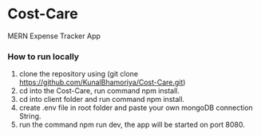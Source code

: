 # Cost-Care
MERN Expense Tracker App

### How to run locally
1. clone the repository using (git clone https://github.com/KunalBhamoriya/Cost-Care.git)
2. cd into the Cost-Care, run command npm install.
3. cd into client folder and run command npm install.
4. create .env file in root folder and paste your own mongoDB connection String.
5. run the command npm run dev, the app will be started on port 8080.
